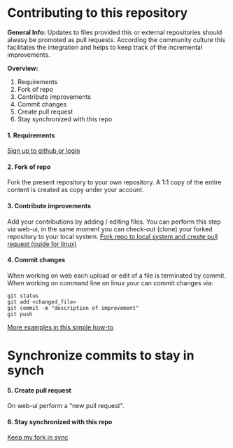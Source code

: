 # Contributing to this repository

__General Info:__ Updates to files provided this or external repositories should alwasy be promoted as pull requests. According the community culture this facilitates the integration and helps to keep track of the incremental improvements.

__Overview:__
1. Requirements
2. Fork of repo
3. Contribute improvements
4. Commit changes
5. Create pull request
6. Stay synchronized with this repo

#### 1. Requirements

[Sign up to github or login](https://github.com/join)

#### 2. Fork of repo

Fork the present repository to your own repository. A 1:1 copy of the entire content is created as copy under your account. 

#### 3. Contribute improvements 

Add your contributions by adding / editing files. You can perform this step via web-ui, in the same moment you can check-out (clone) your forked repository to your local system. [Fork repo to local system and create pull request (guide for linux)](https://help.github.com/en/articles/fork-a-repo)

#### 4. Commit changes

When working on web each upload or edit of a file is terminated by commit. When working on command line on linux your can commit changes via:
```
git status
git add <changed_file>
git commit -m "description of improvement"
git push
```
[More examples in this simple how-to](https://help.github.com/en/articles/adding-a-file-to-a-repository-using-the-command-line)
# Synchronize commits to stay in synch 

#### 5. Create pull request

On web-ui perform a "new pull request".

#### 6. Stay synchronized with this repo
[Keep my fork in sync](https://stackoverflow.com/questions/20984802/how-can-i-keep-my-fork-in-sync-without-adding-a-separate-remote/21131381#21131381)
